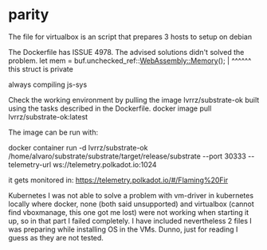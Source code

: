 # parity
The file for virtualbox is an script that prepares 3 hosts to setup on debian

The Dockerfile has ISSUE 4978. The advised solutions didn't solved the problem.
let mem = buf.unchecked_ref::<WebAssembly::Memory>();
     |                                                            ^^^^^^ this struct is private
     
always compiling js-sys

Check the working environment by pulling the image lvrrz/substrate-ok built using the tasks described in the Dockerfile.
docker image pull lvrrz/substrate-ok:latest

The image can be run with:

docker container run -d lvrrz/substrate-ok /home/alvaro/substrate/substrate/target/release/substrate --port 30333  --telemetry-url ws://telemetry.polkadot.io:1024

it gets monitored in: 
https://telemetry.polkadot.io/#/Flaming%20Fir

Kubernetes
I was not able to solve a problem with vm-driver in kubernetes locally where docker, none (both said unsupported) and virtualbox (cannot find vboxmanage, this one got me lost) were not working when starting it up, so in that part I failed completely.
I have included nevertheless 2 files I was preparing while installing OS in the VMs. Dunno, just for reading I guess as  they are not tested.

